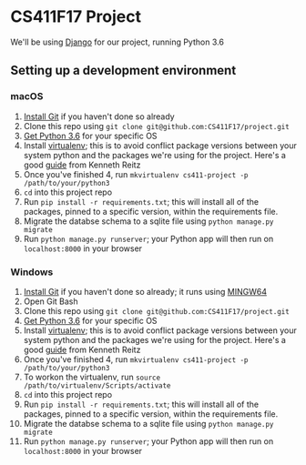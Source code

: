 # CS411F17 Project

We'll be using [Django](https://www.djangoproject.com/) for our project, running Python 3.6

## Setting up a development environment

### macOS

1. [Install Git](http://git-scm.com/download/mac) if you haven't done so already
2. Clone this repo using `git clone git@github.com:CS411F17/project.git`
3. [Get Python 3.6](https://docs.djangoproject.com/en/1.11/intro/install/#install-python) for your specific OS
4. Install [virtualenv](https://virtualenv.pypa.io/en/stable/); this is to avoid conflict package versions between your system python and the packages we're using for the project. Here's a good [guide](http://docs.python-guide.org/en/latest/dev/virtualenvs/#lower-level-virtualenv) from Kenneth Reitz
5. Once you've finished 4,  run `mkvirtualenv cs411-project -p /path/to/your/python3`
6. `cd` into this project repo
7. Run `pip install -r requirements.txt`; this will install all of the packages, pinned to a specific version, within the requirements file.
8. Migrate the databse schema to a sqlite file using `python manage.py migrate`
9. Run `python manage.py runserver`; your Python app will then run on `localhost:8000` in your browser

### Windows

1. [Install Git](http://git-scm.com/download/win) if you haven't done so already; it runs using [MINGW64](http://www.mingw.org/)
2. Open Git Bash
3. Clone this repo using `git clone git@github.com:CS411F17/project.git`
4. [Get Python 3.6](https://docs.djangoproject.com/en/1.11/intro/install/#install-python) for your specific OS
5. Install [virtualenv](https://virtualenv.pypa.io/en/stable/); this is to avoid conflict package versions between your system python and the packages we're using for the project. Here's a good [guide](http://docs.python-guide.org/en/latest/dev/virtualenvs/#lower-level-virtualenv) from Kenneth Reitz
6. Once you've finished 4,  run `mkvirtualenv cs411-project -p /path/to/your/python3`
7. To workon the virtualenv, run `source /path/to/virtualenv/Scripts/activate`
8. `cd` into this project repo
9. Run `pip install -r requirements.txt`; this will install all of the packages, pinned to a specific version, within the requirements file.
10. Migrate the databse schema to a sqlite file using `python manage.py migrate`
11. Run `python manage.py runserver`; your Python app will then run on `localhost:8000` in your browser
